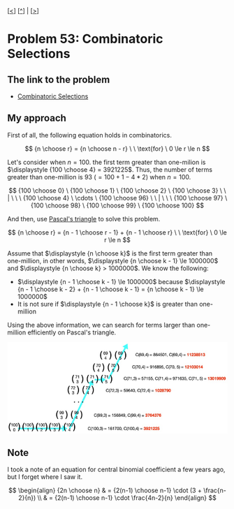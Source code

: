 \[[<](./p0052.md)] \[[^](../README.md)] | \[[>](./p0054.md)]

# Problem 53: Combinatoric Selections

## The link to the problem

- [Combinatoric Selections](https://projecteuler.net/problem=53)

## My approach

First of all, the following equation holds in combinatorics.

$$
{n \choose r} = {n \choose n - r} \ \ \text{for} \ 0 \le r \le n
$$

Let's consider when $n=100$. the first term greater than one-milion is $\displaystyle {100 \choose 4} = 3921225$.
Thus, the number of terms greater than one-million is 93 $(= 100 + 1 - 4 * 2)$ when $n=100$.

$$
{100 \choose 0} \ {100 \choose 1} \ {100 \choose 2} \ {100 \choose 3} \ \ | \ \ \ 
{100 \choose 4} \ \cdots \ {100 \choose 96} \ \ | \ \ \ 
{100 \choose 97} \ {100 \choose 98} \ {100 \choose 99} \ {100 \choose 100}
$$

And then, use [Pascal's triangle](https://en.wikipedia.org/wiki/Pascal%27s_triangle) to solve this problem.

$$
{n \choose r} = {n - 1 \choose r - 1} + {n - 1 \choose r} \ \ \text{for} \ 0 \le r \le n
$$

Assume that $\displaystyle {n \choose k}$ is the first term greater than one-million,
in other words, $\displaystyle {n \choose k - 1} \le 1000000$ and $\displaystyle {n \choose k} > 1000000$.
We know the following:

- $\displaystyle {n - 1 \choose k - 1} \le 1000000$ because $\displaystyle {n - 1 \choose k - 2} + {n - 1 \choose k - 1} = {n \choose k - 1} \le 1000000$
- It is not sure if $\displaystyle {n - 1 \choose k}$ is greater than one-million

Using the above information, we can search for terms larger than one-million efficiently on Pascal's triangle.

![tracing on Pascal's triangle](../images/p0053-01.jpg)

## Note

I took a note of an equation for central binomial coefficient a few years ago, but I forget where I saw it.

$$
\begin{align}
{2n \choose n} & = {2(n-1) \choose n-1} \cdot (3 + \frac{n-2}{n}) \\
               & = {2(n-1) \choose n-1} \cdot \frac{4n-2}{n}
\end{align}
$$
